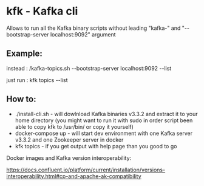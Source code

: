 # kfk - Kafka cli

Allows to run all the Kafka binary scripts without leading "kafka-" and "--bootstrap-server localhost:9092" argument

## Example:

instead  : <path to binary>/kafka-topics.sh --bootstrap-server localhost:9092 --list

just run : kfk topics --list

## How to:

- ./install-cli.sh - will dowlnload Kafka binaries v3.3.2 and extract it to your home directory (you might want to run it with sudo in order script been able to copy kfk to /usr/bin/ or copy it yourself)
- docker-compose up - will start dev environment with one Kafka server v3.3.2 and one Zookeeper server in docker 
- kfk topics - if you get output with help page than you good to go

Docker images and Kafka version interoperability: 

https://docs.confluent.io/platform/current/installation/versions-interoperability.html#cp-and-apache-ak-compatibility